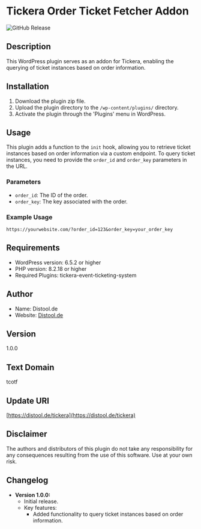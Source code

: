 # Tickera Order Ticket Fetcher Addon
![GitHub Release](https://img.shields.io/github/v/release/distool-de/Tickera-Order-Ticket-Fetcher-Addon?link=https%3A%2F%2Fgithub.com%2Fdistool-de%2FTickera-Order-Ticket-Fetcher-Addon%2Freleases%2Flatest)


## Description
This WordPress plugin serves as an addon for Tickera, enabling the querying of ticket instances based on order information.

## Installation
1. Download the plugin zip file.
2. Upload the plugin directory to the `/wp-content/plugins/` directory.
3. Activate the plugin through the 'Plugins' menu in WordPress.

## Usage
This plugin adds a function to the `init` hook, allowing you to retrieve ticket instances based on order information via a custom endpoint. To query ticket instances, you need to provide the `order_id` and `order_key` parameters in the URL. 

### Parameters
- `order_id`: The ID of the order.
- `order_key`: The key associated with the order.

### Example Usage
```
https://yourwebsite.com/?order_id=123&order_key=your_order_key
```

## Requirements
- WordPress version: 6.5.2 or higher
- PHP version: 8.2.18 or higher
- Required Plugins: tickera-event-ticketing-system

## Author
- Name: Distool.de
- Website: [Distool.de](https://distool.de/)

## Version
1.0.0

## Text Domain
tcotf

## Update URI
[https://distool.de/tickera](https://distool.de/tickera)

## Disclaimer
The authors and distributors of this plugin do not take any responsibility for any consequences resulting from the use of this software. Use at your own risk.



## Changelog
- **Version 1.0.0:**
  - Initial release.
  - Key features:
    - Added functionality to query ticket instances based on order information.
